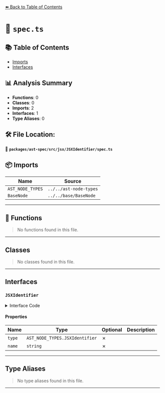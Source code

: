 [⬅️ Back to Table of Contents](../../../../../index.md)

# 📄 `spec.ts`

## 📚 Table of Contents

- [Imports](#imports)
- [Interfaces](#interfaces)

## 📊 Analysis Summary

- **Functions**: 0
- **Classes**: 0
- **Imports**: 2
- **Interfaces**: 1
- **Type Aliases**: 0

## 🛠️ File Location:
📂 **`packages/ast-spec/src/jsx/JSXIdentifier/spec.ts`**

## 📦 Imports

| Name | Source |
|------|--------|
| `AST_NODE_TYPES` | `../../ast-node-types` |
| `BaseNode` | `../../base/BaseNode` |


---

## 🔧 Functions

> No functions found in this file.


---

## Classes

> No classes found in this file.


---

## Interfaces

### `JSXIdentifier`

<details><summary>Interface Code</summary>

```ts
export interface JSXIdentifier extends BaseNode {
  type: AST_NODE_TYPES.JSXIdentifier;
  name: string;
}
```
</details>

#### Properties

| Name | Type | Optional | Description |
|------|------|----------|-------------|
| `type` | `AST_NODE_TYPES.JSXIdentifier` | ✗ |  |
| `name` | `string` | ✗ |  |


---

## Type Aliases

> No type aliases found in this file.


---